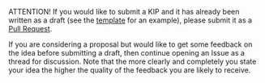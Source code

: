 ATTENTION! If you would like to submit a KIP and it has already been written as a draft (see the [template](https://github.com/ethereum/KIPs/blob/master/kip-X.md) for an example), please submit it as a [Pull Request](https://github.com/ethereum/KIPs/pulls).

If you are considering a proposal but would like to get some feedback on the idea before submitting a draft, then continue opening an Issue as a thread for discussion.  Note that the more clearly and completely you state your idea the higher the quality of the feedback you are likely to receive.

